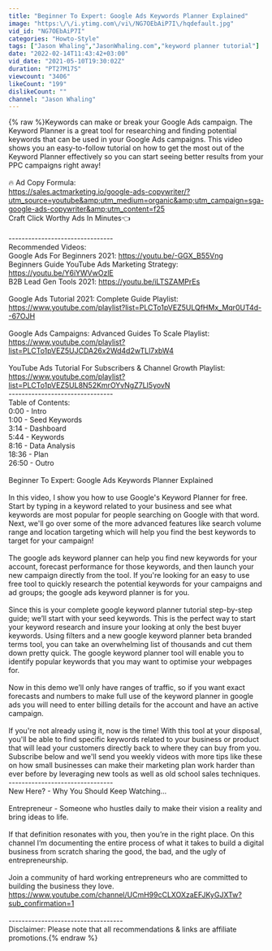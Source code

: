 ```yaml
---
title: "Beginner To Expert: Google Ads Keywords Planner Explained"
image: "https:\/\/i.ytimg.com\/vi\/NG7OEbAiP7I\/hqdefault.jpg"
vid_id: "NG7OEbAiP7I"
categories: "Howto-Style"
tags: ["Jason Whaling","JasonWhaling.com","keyword planner tutorial"]
date: "2022-02-14T11:43:42+03:00"
vid_date: "2021-05-10T19:30:02Z"
duration: "PT27M17S"
viewcount: "3406"
likeCount: "199"
dislikeCount: ""
channel: "Jason Whaling"
---
```

{% raw %}Keywords can make or break your Google Ads campaign. The Keyword Planner is a great tool for researching and finding potential keywords that can be used in your Google Ads campaigns. This video shows you an easy-to-follow tutorial on how to get the most out of the Keyword Planner effectively so you can start seeing better results from your PPC campaigns right away!<br /><br />🔥  Ad Copy Formula:<br /><a rel="nofollow" target="blank" href="https://sales.actmarketing.io/google-ads-copywriter/?utm_source=youtube&amp;utm_medium=organic&amp;utm_campaign=sga-google-ads-copywriter&amp;utm_content=f25">https://sales.actmarketing.io/google-ads-copywriter/?utm_source=youtube&amp;utm_medium=organic&amp;utm_campaign=sga-google-ads-copywriter&amp;utm_content=f25</a><br />Craft Click Worthy Ads In Minutes👈<br /><br />--------------------------------<br />Recommended Videos:<br />Google Ads For Beginners 2021: <a rel="nofollow" target="blank" href="https://youtu.be/-GGX_B55Vng">https://youtu.be/-GGX_B55Vng</a><br />Beginners Guide YouTube Ads Marketing Strategy: <a rel="nofollow" target="blank" href="https://youtu.be/Y6iYWVwOzlE">https://youtu.be/Y6iYWVwOzlE</a><br />B2B Lead Gen Tools 2021: <a rel="nofollow" target="blank" href="https://youtu.be/iLTSZAMPrEs">https://youtu.be/iLTSZAMPrEs</a><br /><br />Google Ads Tutorial 2021: Complete Guide Playlist:<br /><a rel="nofollow" target="blank" href="https://www.youtube.com/playlist?list=PLCTo1pVEZ5ULQfHMx_Mqr0UT4d--67OJH">https://www.youtube.com/playlist?list=PLCTo1pVEZ5ULQfHMx_Mqr0UT4d--67OJH</a><br /><br />Google Ads Campaigns: Advanced Guides To Scale Playlist:<br /><a rel="nofollow" target="blank" href="https://www.youtube.com/playlist?list=PLCTo1pVEZ5UJCDA26x2Wd4d2wTLl7xbW4">https://www.youtube.com/playlist?list=PLCTo1pVEZ5UJCDA26x2Wd4d2wTLl7xbW4</a><br /><br />YouTube Ads Tutorial For Subscribers &amp; Channel Growth Playlist:<br /><a rel="nofollow" target="blank" href="https://www.youtube.com/playlist?list=PLCTo1pVEZ5UL8N52KmrOYvNgZ7LI5yovN">https://www.youtube.com/playlist?list=PLCTo1pVEZ5UL8N52KmrOYvNgZ7LI5yovN</a><br />--------------------------------<br />Table of Contents:<br />0:00 - Intro<br />1:00 - Seed Keywords<br />3:14 - Dashboard<br />5:44 - Keywords<br />8:16 - Data Analysis<br />18:36 - Plan<br />26:50 - Outro<br /><br />Beginner To Expert: Google Ads Keywords Planner Explained<br /><br />In this video, I show you how to use Google's Keyword Planner for free. <br />Start by typing in a keyword related to your business and see what keywords are most popular for people searching on Google with that word. Next, we'll go over some of the more advanced features like search volume range and location targeting which will help you find the best keywords to target for your campaign!<br /><br />The google ads keyword planner can help you find new keywords for your account, forecast performance for those keywords, and then launch your new campaign directly from the tool. If you're looking for an easy to use free tool to quickly research the potential keywords for your campaigns and ad groups; the google ads keyword planner is for you. <br /><br />Since this is your complete google keyword planner tutorial step-by-step guide; we’ll start with your seed keywords. This is the perfect way  to start your keyword research and insure your looking at only the best buyer keywords. Using filters and a new google keyword planner beta branded terms tool, you can take an overwhelming list of thousands and cut them down pretty quick. The google keyword planner tool will enable you to identify popular keywords that you may want to optimise your webpages for.<br /><br />Now in this demo we’ll only have ranges of traffic, so if you want exact forecasts and numbers to make full use of the keyword planner in google ads you will need to enter billing details for the account and have an active campaign.<br /><br />If you're not already using it, now is the time! With this tool at your disposal, you'll be able to find specific keywords related to your business or product that will lead your customers directly back to where they can buy from you. Subscribe below and we'll send you weekly videos with more tips like these on how small businesses can make their marketing plan work harder than ever before by leveraging new tools as well as old school sales techniques.<br />--------------------------------<br />New Here? - Why You Should Keep Watching… <br /><br />Entrepreneur - Someone who hustles daily to make their vision a reality and bring ideas to life.<br /><br />If that definition resonates with you, then you’re in the right place. On this channel I’m documenting the entire process of what it takes to build a digital business from scratch sharing the good, the bad, and the ugly of entrepreneurship.<br /><br />Join a community of hard working entrepreneurs who are committed to building  the business they love.<br /><a rel="nofollow" target="blank" href="https://www.youtube.com/channel/UCmH99cCLXOXzaEFJKyGJXTw?sub_confirmation=1">https://www.youtube.com/channel/UCmH99cCLXOXzaEFJKyGJXTw?sub_confirmation=1</a><br /><br />-----------------------------------<br />Disclaimer: Please note that all recommendations &amp; links are affiliate promotions.{% endraw %}
